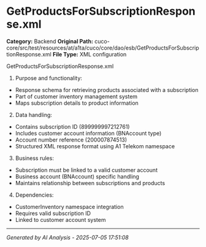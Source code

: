 # GetProductsForSubscriptionResponse.xml

**Category:** Backend
**Original Path:** cuco-core/src/test/resources/at/a1ta/cuco/core/dao/esb/GetProductsForSubscriptionResponse.xml
**File Type:** XML configuration

GetProductsForSubscriptionResponse.xml

1. Purpose and functionality:
- Response schema for retrieving products associated with a subscription
- Part of customer inventory management system
- Maps subscription details to product information

2. Data handling:
- Contains subscription ID (899999997212761)
- Includes customer account information (BNAccount type)
- Account number reference (200007874513)
- Structured XML response format using A1 Telekom namespace

3. Business rules:
- Subscription must be linked to a valid customer account
- Business account (BNAccount) specific handling
- Maintains relationship between subscriptions and products

4. Dependencies:
- CustomerInventory namespace integration
- Requires valid subscription ID
- Linked to customer account system

---
*Generated by AI Analysis - 2025-07-05 17:51:08*
